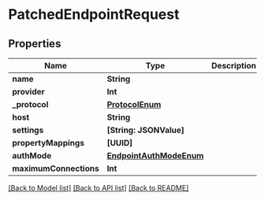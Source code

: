 # PatchedEndpointRequest

## Properties
Name | Type | Description | Notes
------------ | ------------- | ------------- | -------------
**name** | **String** |  | [optional] 
**provider** | **Int** |  | [optional] 
**_protocol** | [**ProtocolEnum**](ProtocolEnum.md) |  | [optional] 
**host** | **String** |  | [optional] 
**settings** | **[String: JSONValue]** |  | [optional] 
**propertyMappings** | **[UUID]** |  | [optional] 
**authMode** | [**EndpointAuthModeEnum**](EndpointAuthModeEnum.md) |  | [optional] 
**maximumConnections** | **Int** |  | [optional] 

[[Back to Model list]](../README.md#documentation-for-models) [[Back to API list]](../README.md#documentation-for-api-endpoints) [[Back to README]](../README.md)


